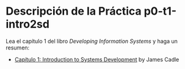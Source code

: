# Descripción de la Práctica p0-t1-intro2sd

Lea el capítulo 1 del libro *Developing Information Systems* y haga un resumen:

* [Capítulo 1: Introduction to Systems Development](https://ebookcentral-proquest-com.accedys2.bbtk.ull.es/lib/bull-ebooks/detail.action?docID=1713962#) by James Cadle
